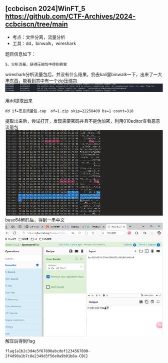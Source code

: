 ## [ccbciscn 2024]WinFT_5 https://github.com/CTF-Archives/2024-ccbciscn/tree/main 

* 考点：文件分离，流量分析
* 工具：dd，binwalk，wireshark

题目信息如下：
```
5、分析流量，获得压缩包中得到答案
```

wireshark分析流量包后，并没有什么结果，扔去kali里binwalk一下，出来了一大串东西，能看到其中有一个zip压缩包
![alt text](<images/[ccbciscn 2024]WinFT_5-binwalk分析文件.png>)

用dd提取出来
```
dd if=恶意流量包.cap  of=1.zip skip=22258409 bs=1 count=318
```
提取出来后，尝试打开，发现需要密码并且不是伪加密，利用010editor查看恶意流量包
![alt text](<images/[ccbciscn 2024]WinFT_5-010editor2.png>)
base64解码后，得到一串中文
![alt text](<images/[ccbciscn 2024]WinFT_5-base64中文解码.png>)
解压后得到flag
```
flag{a1b2c3d4e5f67890abcdef1234567890-2f4d90a1b7c8e2349d3f56e0a9b01b8a-CBC}
```